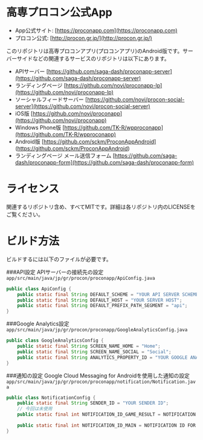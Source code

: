 # 高専プロコン公式App

* App公式サイト: [https://proconapp.com](https://proconapp.com)
* プロコン公式: [http://procon.gr.jp/](http://procon.gr.jp/)

このリポジトリは高専プロコンアプリ(プロコンアプリ)のAndroid版です。サーバーサイドなどの関連するサービスのリポジトリは以下にあります。

* APIサーバー [https://github.com/saga-dash/proconapp-server](https://github.com/saga-dash/proconapp-server)
* ランディングページ [https://github.com/novi/proconapp-lp](https://github.com/novi/proconapp-lp)
* ソーシャルフィードサーバー [https://github.com/novi/procon-social-server](https://github.com/novi/procon-social-server)
* iOS版 [https://github.com/novi/proconapp](https://github.com/novi/proconapp)
* Windows Phone版 [https://github.com/TK-R/wpproconapp](https://github.com/TK-R/wpproconapp)
* Android版 [https://github.com/sckm/ProconAppAndroid] (https://github.com/sckm/ProconAppAndroid)
* ランディングページ メール送信フォーム [https://github.com/saga-dash/proconapp-form](https://github.com/saga-dash/proconapp-form)

# ライセンス
関連するリポジトリ含め、すべてMITです。詳細は各リポジトリ内のLICENSEをご覧ください。

# ビルド方法
ビルドするには以下のファイルが必要です。

###API設定
APIサーバーの接続先の設定
`app/src/main/java/jp/gr/procon/proconapp/ApiConfig.java`

``` app/src/main/java/jp/gr/procon/proconapp/ApiConfig.java
public class ApiConfig {
    public static final String DEFAULT_SCHEME = "YOUR API SERVER SCHEME";
    public static final String DEFAULT_HOST = "YOUR SERVER HOST";
    public static final String DEFAULT_PREFIX_PATH_SEGMENT = "api";
}
```

###Google Analytics設定
`app/src/main/java/jp/gr/procon/proconapp/GoogleAnalyticsConfig.java`

``` app/src/main/java/jp/gr/procon/proconapp/GoogleAnalyticsConfig.java
public class GoogleAnalyticsConfig {
    public static final String SCREEN_NAME_HOME = "Home";
    public static final String SCREEN_NAME_SOCIAL = "Social";
    public static final String ANALYTICS_PROPERTY_ID = "YOUR GOOGLE ANALYTICS PROPERTY ID";
}
```


###通知の設定
Google Cloud Messaging for Androidを使用した通知の設定
`app/src/main/java/jp/gr/procon/proconapp/notification/Notification.java`

``` app/src/main/java/jp/gr/procon/proconapp/notification/Notification.java
public class NotificationConfig {
    public static final String SENDER_ID = "YOUR SENDER ID";
    // 今回は未使用
    public static final int NOTIFICATION_ID_GAME_RESULT = NOTIFICATION ID FOR GAME RESULT;

    public static final int NOTIFICATION_ID_MAIN = NOTIFICATION ID FOR HOME ;
}
```

